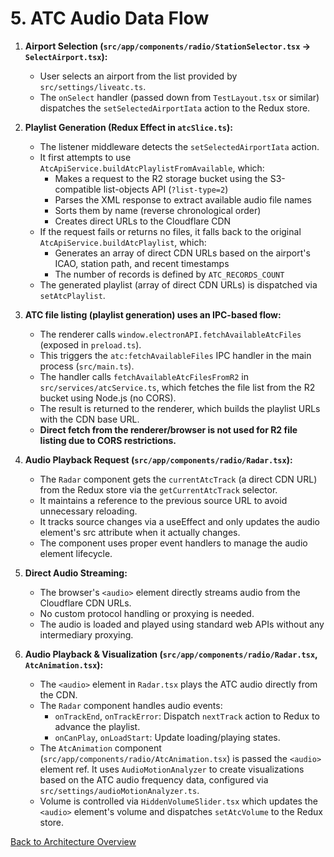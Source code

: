 # 5. ATC Audio Data Flow

1.  **Airport Selection (`src/app/components/radio/StationSelector.tsx` -> `SelectAirport.tsx`):**

    - User selects an airport from the list provided by `src/settings/liveatc.ts`.
    - The `onSelect` handler (passed down from `TestLayout.tsx` or similar) dispatches the `setSelectedAirportIata` action to the Redux store.

2.  **Playlist Generation (Redux Effect in `atcSlice.ts`):**

    - The listener middleware detects the `setSelectedAirportIata` action.
    - It first attempts to use `AtcApiService.buildAtcPlaylistFromAvailable`, which:
      - Makes a request to the R2 storage bucket using the S3-compatible list-objects API (`?list-type=2`)
      - Parses the XML response to extract available audio file names
      - Sorts them by name (reverse chronological order)
      - Creates direct URLs to the Cloudflare CDN
    - If the request fails or returns no files, it falls back to the original `AtcApiService.buildAtcPlaylist`, which:
      - Generates an array of direct CDN URLs based on the airport's ICAO, station path, and recent timestamps
      - The number of records is defined by `ATC_RECORDS_COUNT`
    - The generated playlist (array of direct CDN URLs) is dispatched via `setAtcPlaylist`.

3.  **ATC file listing (playlist generation) uses an IPC-based flow:**

    - The renderer calls `window.electronAPI.fetchAvailableAtcFiles` (exposed in `preload.ts`).
    - This triggers the `atc:fetchAvailableFiles` IPC handler in the main process (`src/main.ts`).
    - The handler calls `fetchAvailableAtcFilesFromR2` in `src/services/atcService.ts`, which fetches the file list from the R2 bucket using Node.js (no CORS).
    - The result is returned to the renderer, which builds the playlist URLs with the CDN base URL.
    - **Direct fetch from the renderer/browser is not used for R2 file listing due to CORS restrictions.**

4.  **Audio Playback Request (`src/app/components/radio/Radar.tsx`):**

    - The `Radar` component gets the `currentAtcTrack` (a direct CDN URL) from the Redux store via the `getCurrentAtcTrack` selector.
    - It maintains a reference to the previous source URL to avoid unnecessary reloading.
    - It tracks source changes via a useEffect and only updates the audio element's src attribute when it actually changes.
    - The component uses proper event handlers to manage the audio element lifecycle.

5.  **Direct Audio Streaming:**

    - The browser's `<audio>` element directly streams audio from the Cloudflare CDN URLs.
    - No custom protocol handling or proxying is needed.
    - The audio is loaded and played using standard web APIs without any intermediary proxying.

6.  **Audio Playback & Visualization (`src/app/components/radio/Radar.tsx`, `AtcAnimation.tsx`):**
    - The `<audio>` element in `Radar.tsx` plays the ATC audio directly from the CDN.
    - The `Radar` component handles audio events:
      - `onTrackEnd`, `onTrackError`: Dispatch `nextTrack` action to Redux to advance the playlist.
      - `onCanPlay`, `onLoadStart`: Update loading/playing states.
    - The `AtcAnimation` component (`src/app/components/radio/AtcAnimation.tsx`) is passed the `<audio>` element ref. It uses `AudioMotionAnalyzer` to create visualizations based on the ATC audio frequency data, configured via `src/settings/audioMotionAnalyzer.ts`.
    - Volume is controlled via `HiddenVolumeSlider.tsx` which updates the `<audio>` element's volume and dispatches `setAtcVolume` to the Redux store.

[Back to Architecture Overview](./00-ARCHITECTURE-OVERVIEW.md)
